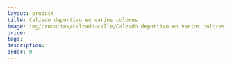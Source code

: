 ```yaml
---
layout: product
title: Calzado deportivo en varios colores
image: img/productos/calzado-calle/Calzado deportivo en varios colores. Consúltanos
price: 
tags: 
description: 
order: 0
---
```

